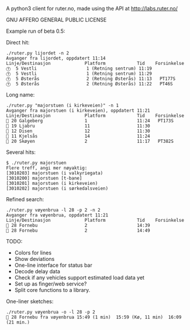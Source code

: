 A python3 client for ruter.no, made using the API at http://labs.ruter.no/

GNU AFFERO GENERAL PUBLIC LICENSE

Example run of beta 0.5:


Direct hit:

```
./ruter.py lijordet -n 2
Avganger fra lijordet, oppdatert 11:14
Linje/Destinasjon             Platform            Tid    Forsinkelse
Ⓣ  5 Vestli                   1 (Retning sentrum) 11:19
Ⓣ  5 Vestli                   1 (Retning sentrum) 11:29
Ⓣ  5 Østerås                  2 (Retning Østerås) 11:13   PT177S
Ⓣ  5 Østerås                  2 (Retning Østerås) 11:22   PT46S
```

Long name:

```
./ruter.py "majorstuen (i kirkeveien)" -n 1
Avganger fra majorstuen (i kirkeveien), oppdatert 11:21
Linje/Destinasjon             Platform            Tid    Forsinkelse
🚌 20 Galgeberg                1                   11:24   PT173S
🚋 19 Ljabru                   11                  11:30
🚋 12 Disen                    12                  11:30
🚋 11 Kjelsås                  14                  11:24
🚌 20 Skøyen                   2                   11:17   PT382S
```

Several hits:

```
$ ./ruter.py majorstuen
Flere treff, angi mer nøyaktig:
[3010203] majorstuen (i valkyriegata)
[3010200] majorstuen [t-bane]
[3010201] majorstuen (i kirkeveien)
[3010202] majorstuen (i sørkedalsveien)
```

Refined search:

```
./ruter.py vøyenbrua -l 28 -p 2 -n 2
Avganger fra vøyenbrua, oppdatert 11:21
Linje/Destinasjon             Platform            Tid    Forsinkelse
🚌 28 Fornebu                  2                   14:39
🚌 28 Fornebu                  2                   14:49
```

TODO:
* Colors for lines
* Show deviations
* One-line interface for status bar
* Decode delay data
* Check if any vehicles support estimated load data yet
* Set up as finger/web service?
* Split core functions to a library.

One-liner sketches:
```
./ruter.py vøyenbrua -o -l 28 -p 2
🚌 28 Fornebu fra vøyenbrua 15:49 (1 min)  15:59 (Kø, 11 min)  16:09 (21 min.)
```
